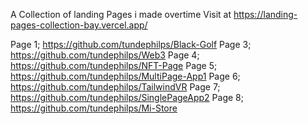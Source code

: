 A Collection of landing Pages i made overtime Visit at https://landing-pages-collection-bay.vercel.app/

Page 1; https://github.com/tundephilps/Black-Golf
Page 3; https://github.com/tundephilps/Web3
Page 4; https://github.com/tundephilps/NFT-Page
Page 5; https://github.com/tundephilps/MultiPage-App1
Page 6; https://github.com/tundephilps/TailwindVR
Page 7; https://github.com/tundephilps/SinglePageApp2
Page 8; https://github.com/tundephilps/Mi-Store
